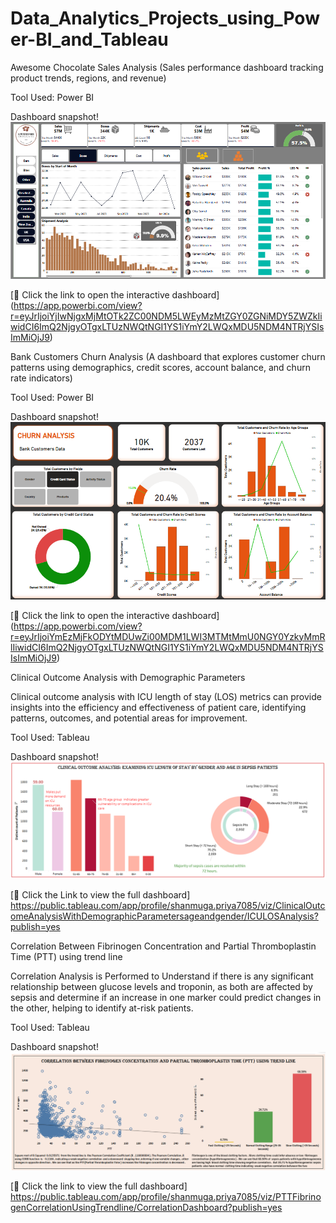 # Data_Analytics_Projects_using_Power-BI_and_Tableau
Awesome Chocolate Sales Analysis (Sales performance dashboard tracking product trends, regions, and revenue)

Tool Used: Power BI 

Dashboard snapshot!
![Portfolio Dashboard](https://github.com/ShanmugaPriyaThirumalaiChetty/Data_Analytics_Projects_using_Power-BI_and_Tableau/blob/992f2374fbf7eac9adc82f8f2b8cae335b6a3ed0/Awesome%20Chocolate%20Sales%20Analysis.png)

[🔗 Click the link to open the interactive dashboard] 
(https://app.powerbi.com/view?r=eyJrIjoiYjIwNjgxMjMtOTk2ZC00NDM5LWEyMzMtZGY0ZGNiMDY5ZWZkIiwidCI6ImQ2NjgyOTgxLTUzNWQtNGI1YS1iYmY2LWQxMDU5NDM4NTRjYSIsImMiOjJ9)



Bank Customers Churn Analysis (A dashboard that explores customer churn patterns using demographics, credit scores, account balance, and churn rate indicators)

Tool Used: Power BI 

Dashboard snapshot!
![Portfolio Dashboard](https://github.com/ShanmugaPriyaThirumalaiChetty/Data_Analytics_Projects_using_Power-BI_and_Tableau/blob/c9472b5808bb1f039f5d3a209a04bee222be5d23/Bank%20Customers%20Churn%20Analysis.png)

[🔗 Click the link to open the interactive dashboard] 
(https://app.powerbi.com/view?r=eyJrIjoiYmEzMjFkODYtMDUwZi00MDM1LWI3MTMtMmU0NGY0YzkyMmRlIiwidCI6ImQ2NjgyOTgxLTUzNWQtNGI1YS1iYmY2LWQxMDU5NDM4NTRjYSIsImMiOjJ9)

Clinical Outcome Analysis with Demographic Parameters

Clinical outcome analysis with ICU length of stay (LOS) metrics can provide insights into the efficiency and effectiveness of patient care, identifying patterns, outcomes, and potential areas for improvement.

Tool Used: Tableau 

Dashboard snapshot!
![Portfolio Dashboard](https://github.com/ShanmugaPriyaThirumalaiChetty/Data_Analytics_Projects_using_Power-BI_and_Tableau/blob/b00c1dcf944cb37264bbd260c6f003e32f410d5b/Clinical%20Outcome%20Analysis.png)

[🔗 Click the Link to view the full dashboard]
https://public.tableau.com/app/profile/shanmuga.priya7085/viz/ClinicalOutcomeAnalysisWithDemographicParametersageandgender/ICULOSAnalysis?publish=yes

Correlation Between Fibrinogen Concentration and Partial Thromboplastin Time (PTT) using trend line

Correlation Analysis is Performed to Understand if there is any significant relationship between glucose levels and troponin, as both are affected by sepsis and determine if an increase in one marker could predict changes in the other, helping to identify at-risk patients.

Tool Used: Tableau 

Dashboard snapshot!
![Portfolio Dashboard](https://github.com/ShanmugaPriyaThirumalaiChetty/Data_Analytics_Projects_using_Power-BI_and_Tableau/blob/e942037db420a652e807b67ccd1fc7942694fa84/PTT%2C%20Fibrinogen%20Correlation_%20Trendline.png)

[🔗 Click the link to view the full dashboard]
https://public.tableau.com/app/profile/shanmuga.priya7085/viz/PTTFibrinogenCorrelationUsingTrendline/CorrelationDashboard?publish=yes






